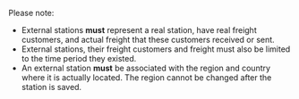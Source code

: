 Please note:
- External stations **must** represent a real station, have real freight customers, and actual freight that these customers received or sent.
- External stations, their freight customers and freight must also be limited to the time period they existed.
- An external station **must** be associated with the region and country where it is actually located. The region cannot be changed after the station is saved.